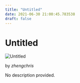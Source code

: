 ```yaml
---
title: "Untitled"
date: 2021-06-30 21:00:45.783538
draft: false
---
```


# Untitled

![Untitled](../images/244e182b-da10-11eb-a37d-60f262b60b65.png)

by *zhengchris*



No description provided.